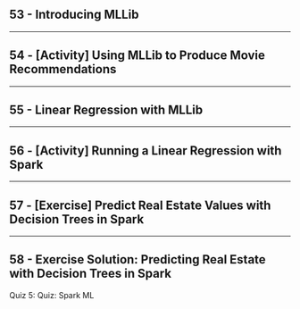 ## 53 - Introducing MLLib

***

## 54 - [Activity] Using MLLib to Produce Movie Recommendations

***

## 55 - Linear Regression with MLLib

***

## 56 - [Activity] Running a Linear Regression with Spark

***

## 57 - [Exercise] Predict Real Estate Values with Decision Trees in Spark

***

## 58 - Exercise Solution: Predicting Real Estate with Decision Trees in Spark
Quiz 5: Quiz: Spark ML
